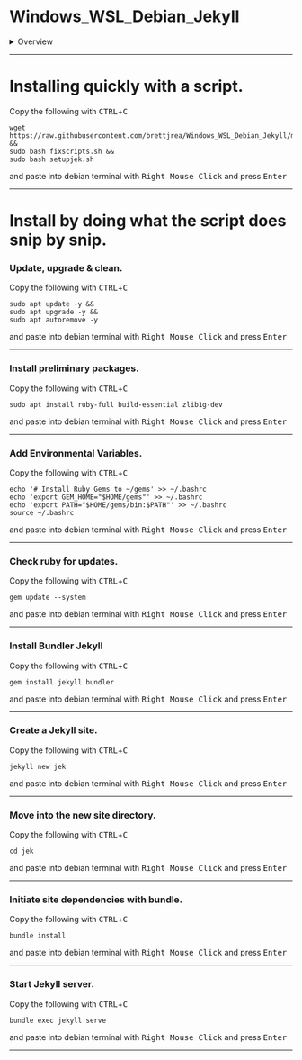 # Windows_WSL_Debian_Jekyll

<details>
<summary>Overview</summary>
The following is a quick script to install Jekyll on Debian wrote and tested with Debian 10 'Buster' on WSL.
For those of you that want to know what each command does I've also included a snip by snip below it defining each step.
</details>

---

# Installing quickly with a script.

Copy the following with <kbd>CTRL</kbd>+<kbd>C</kbd>

```
wget https://raw.githubusercontent.com/brettjrea/Windows_WSL_Debian_Jekyll/master/setupjek.sh &&
sudo bash fixscripts.sh &&
sudo bash setupjek.sh
```

and paste into debian terminal with <kbd>Right Mouse Click</kbd> and press <kbd>Enter</kbd>

---

# Install by doing what the script does snip by snip.

### Update, upgrade & clean.

Copy the following with <kbd>CTRL</kbd>+<kbd>C</kbd>

```
sudo apt update -y &&
sudo apt upgrade -y &&
sudo apt autoremove -y
```

and paste into debian terminal with <kbd>Right Mouse Click</kbd> and press <kbd>Enter</kbd>

---

### Install preliminary packages.

Copy the following with <kbd>CTRL</kbd>+<kbd>C</kbd>

```
sudo apt install ruby-full build-essential zlib1g-dev
```

and paste into debian terminal with <kbd>Right Mouse Click</kbd> and press <kbd>Enter</kbd>

---

### Add Environmental Variables.

Copy the following with <kbd>CTRL</kbd>+<kbd>C</kbd>

```
echo '# Install Ruby Gems to ~/gems' >> ~/.bashrc
echo 'export GEM_HOME="$HOME/gems"' >> ~/.bashrc
echo 'export PATH="$HOME/gems/bin:$PATH"' >> ~/.bashrc
source ~/.bashrc
```

and paste into debian terminal with <kbd>Right Mouse Click</kbd> and press <kbd>Enter</kbd>

---

### Check ruby for updates.

Copy the following with <kbd>CTRL</kbd>+<kbd>C</kbd>

`gem update --system`


and paste into debian terminal with <kbd>Right Mouse Click</kbd> and press <kbd>Enter</kbd>

---

### Install Bundler Jekyll

Copy the following with <kbd>CTRL</kbd>+<kbd>C</kbd>

`gem install jekyll bundler`


and paste into debian terminal with <kbd>Right Mouse Click</kbd> and press <kbd>Enter</kbd>

---

### Create a Jekyll site.

Copy the following with <kbd>CTRL</kbd>+<kbd>C</kbd>

`jekyll new jek`


and paste into debian terminal with <kbd>Right Mouse Click</kbd> and press <kbd>Enter</kbd>

---

### Move into the new site directory.

Copy the following with <kbd>CTRL</kbd>+<kbd>C</kbd>

`cd jek`


and paste into debian terminal with <kbd>Right Mouse Click</kbd> and press <kbd>Enter</kbd>

---

### Initiate site dependencies with bundle.

Copy the following with <kbd>CTRL</kbd>+<kbd>C</kbd>

`bundle install`

and paste into debian terminal with <kbd>Right Mouse Click</kbd> and press <kbd>Enter</kbd>

---

### Start Jekyll server.

Copy the following with <kbd>CTRL</kbd>+<kbd>C</kbd>

`bundle exec jekyll serve`

and paste into debian terminal with <kbd>Right Mouse Click</kbd> and press <kbd>Enter</kbd>

---
